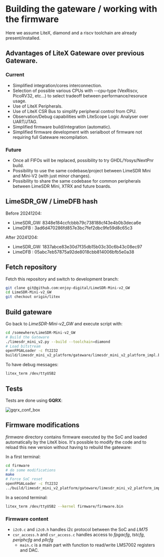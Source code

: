 # Building the gateware / working with the firmware

Here we assume LiteX, diamond and a riscv toolchain are already
present/installed.

## Advantages of LiteX Gateware over previous Gateware.

### Current
- Simplified integration/cores interconnection.
- Selection of possible various CPUs with --cpu-type (VexRiscv, PicoRV32, etc...) to select tradeoff between performance/resoruce usage.
- Use of LiteX Peripherals.
- Use of LiteX CSR Bus to simplify peripheral control from CPU.
- Observation/Debug capabilities with LiteScope Logic Analyser over UART/JTAG.
- Simplified firmware build/integration (automatic).
- Simplified firmware development with serialboot of firmware not requiring full Gateware recompilation.

### Future
- Once all FIFOs will be replaced, possibility to try GHDL/Yosys/NextPnr build.
- Possibility to use the same codebase/project between LimeSDR Mini and Mini-V2 (with just minor changes).
- Possibility to share the same codebase for common peripherals between LimeSDR Mini, XTRX and future boards.

## LimeSDR_GW / LimeDFB hash

Before 20241204:
- LimeSDR_GW: 8348e184ccfcbbb79c738188cf43e4b0b3deca6e
- LimeDFB : 3ad6d470286fd857e3bc7fef2dbc9fe59d8c65c3

After 20241204:
- LimeSDR_GW: 1837abce83e30d7f35db15b03c30c6b43c08ec97
- LimeDFB : 05abc7eb57875a92de8018cbb814006bfb5e0a38

## Fetch repository

Fetch this repository and switch to development branch:

```bash
git clone git@github.com:enjoy-digital/LimeSDR-Mini-v2_GW
cd LimeSDR-Mini-v2_GW
git checkout origin/litex
```

## Build gateware

Go back to *LimeSDR-Mini-v2_GW* and execute script with:

```bash
cd /somewhere/LimeSDR-Mini-v2_GW
# Build the Gateware
./limesdr_mini_v2.py --build --toolchain=diamond
# Load bitstream
openFPGALoader -c ft2232
build/limesdr_mini_v2_platform/gateware/limesdr_mini_v2_platform_impl.bit
```

To have debug messages:

``` bash
litex_term /dev/ttyUSB2
```

## Tests

Tests are done using **GQRX**:

![gqrx_conf_box](https://github.com/user-attachments/assets/fc741ce4-d149-421d-923d-bc621111c3f5)

## Firmware modifications

*firmware* directory contains firmware executed by the SoC and loaded
automatically by the LiteX bios. It's possible to modify the code and to reload
this new version without having to rebuild the gateware:

In a first terminal:

```bash
cd firmware
# do some modifications
make
# Force SoC reset
openFPGALoader -c ft2232
../build/limesdr_mini_v2_platform/gateware/limesdr_mini_v2_platform_impl.bit
```

In a second terminal:

```bash
litex_term /dev/ttyUSB2 --kernel firmware/firmware.bin
```

### Firmware content

- `i2c0.c` and `i2c0.h` handles i2c protocol between the SoC and *LM75*
- `csr_access.h` and `csr_access.c` handles access to *fpgacfg*, *tstcfg*,
  *periphcfg* and *pllcfg*
  - `main.c` is a main part with function to read/write LMS7002 registers and
    DAC.
